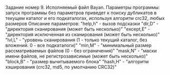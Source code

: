 ﻿Задание номер 9. 
Исполняемый файл Bayan. 
Параметры программы: 
запуск программы без параметров приведет к поиску дубликатов в текущем каталог и его подкаталогах, используя алгоритм crc32, любых размеров 
Описание параметров: 
"help,h" - вызов подсказки 
"dir,D" - "директория сканирования (может быть несколько)" 
"except,E" - "директория исключенная из сканирования (может быть несколько)" 
"lvl,L" - "уровень сканирования (1 - только текущий каталог, без вложений. 0 - все подкаталоги)" 
"min,M" - "минимальный размер рассматриваемых файлов (0 - без ограничения)" 
"mask,N" - "маски имени файлов, не регистрозависимые (может быть несколько)" 
"block,B" - "размер вычитываемого блока" 
"hash,H" - "алгоритм хэширования (crc32, md5, по умолчанию CRC32)"